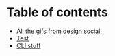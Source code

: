 # Table of contents

* [All the gifs from design social!](README.md)
* [Test](test.md)
* [CLI stuff](snyk/help/README.md)

